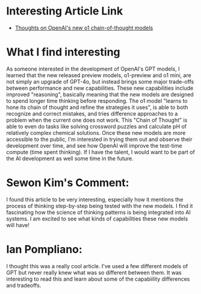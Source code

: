 
# Interesting Article Link
* [Thoughts on OpenAI's new o1 chain-of-thought models](https://simonwillison.net/2024/Sep/12/openai-o1/?utm_source=tldrwebdev)

# What I find interesting
As someone interested in the development of OpenAI's GPT models, I learned that the new released preview models, o1-preview and o1 mini, are not simply an upgrade of GPT-4o, but instead brings some major trade-offs between performance and new capabilities. These new capabilities include improved "reasoning", basically meaning that the new models are designed to spend longer time thinking before responding. The o1 model "learns to hone its chain of thought and refine the strategies it uses", is able to both recognize and correct mistakes, and tries difference approaches to a problem when the current one does not work. This "Chain of Thought" is able to even do tasks like solving crossword puzzles and calculate pH of relatively complex chemical solutions. Once these new models are more accessible to the public, I'm interested in trying them out and observe their development over time, and see how OpenAI will improve the test-time compute (time spent thinking). If I have the talent, I would want to be part of the AI development as well some time in the future. 

# Sewon Kim's Comment:
I found this article to be very interesting, especially how it mentions the process of thinking step-by-step being tested with the new models. I find it fascinating how the science of thinking patterns is being integrated into AI systems. I am excited to see what kinds of capabilities these new models will have!

# Ian Pompliano:
I thought this was a really cool article. I've used a few different models of GPT but never really knew what was so different between them. It was interesting to read this and learn about some of the capabiility differences and tradeoffs.
